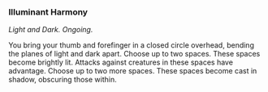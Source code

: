 ### Illuminant Harmony
_Light and Dark. Ongoing._

You bring your thumb and forefinger in a closed circle overhead, bending the planes of light and dark apart. Choose up to two spaces. These spaces become brightly lit. Attacks against creatures in these spaces have advantage. Choose up to two more spaces. These spaces become cast in shadow, obscuring those within.

